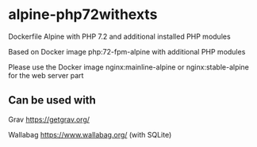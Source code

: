 # alpine-php72withexts
Dockerfile Alpine with PHP 7.2 and additional installed PHP modules

Based on Docker image php:72-fpm-alpine with additional PHP modules

Please use the Docker image nginx:mainline-alpine or nginx:stable-alpine for the web server part

## Can be used with

Grav https://getgrav.org/

Wallabag https://www.wallabag.org/ (with SQLite)
